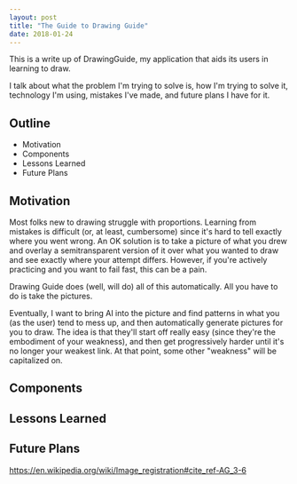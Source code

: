```yaml
---
layout: post
title: "The Guide to Drawing Guide"
date: 2018-01-24
---
```


This is a write up of DrawingGuide, my application that aids its users in learning to draw.

I talk about what the problem I'm trying to solve is, how I'm trying to solve it, technology I'm using, mistakes I've made, and future plans I have for it.

## Outline

- Motivation
- Components
- Lessons Learned
- Future Plans

## Motivation

Most folks new to drawing struggle with proportions. Learning from mistakes is difficult (or, at least, cumbersome) since it's hard to tell exactly where you went wrong. An OK solution is to take a picture of what you drew and overlay a semitransparent version of it over what you wanted to draw and see exactly where your attempt differs. However, if you're actively practicing and you want to fail fast, this can be a pain. 

Drawing Guide does (well, will do) all of this automatically. All you have to do is take the pictures.

Eventually, I want to bring AI into the picture and find patterns in what you (as the user) tend to mess up, and then automatically generate pictures for you to draw. The idea is that they'll start off really easy (since they're the embodiment of your weakness), and then get progressively harder until it's no longer your weakest link. At that point, some other "weakness" will be capitalized on.

## Components

## Lessons Learned



## Future Plans

https://en.wikipedia.org/wiki/Image_registration#cite_ref-AG_3-6
